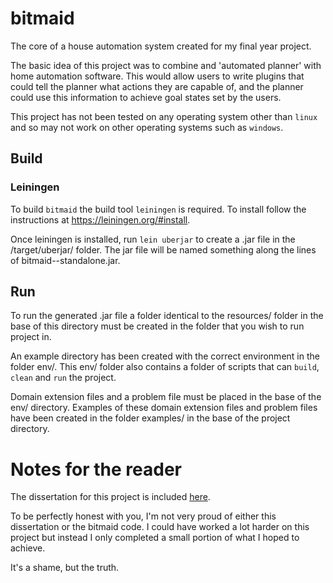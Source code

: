 # bitmaid

The core of a house automation system created for my final year project.

The basic idea of this project was to combine and 'automated planner' with home
automation software. This would allow users to write plugins that could tell the
planner what actions they are capable of, and the planner could use this
information to achieve goal states set by the users.

This project has not been tested on any operating system other than `linux` and
so may not work on other operating systems such as `windows`.

## Build
### Leiningen

To build `bitmaid` the build tool `leiningen` is required. To install follow the
instructions at https://leiningen.org/#install.

Once leiningen is installed, run `lein uberjar` to create a .jar file in the
/target/uberjar/ folder. The jar file will be named something along the lines of
bitmaid-<version-number>-standalone.jar.

## Run
To run the generated .jar file a folder identical to the resources/ folder in
the base of this directory must be created in the folder that you wish to run
project in.

An example directory has been created with the correct environment in the folder
env/. This env/ folder also contains a folder of scripts that can `build`,
`clean` and `run` the project.

Domain extension files and a problem file must be placed in the base of the env/
directory. Examples of these domain extension files and problem files have been
created in the folder examples/ in the base of the project directory.


# Notes for the reader

The dissertation for this project is included [here](https://github.com/Akeboshiwind/fyp-dissertation).

To be perfectly honest with you, I'm not very proud of either this dissertation or the bitmaid code. I could have worked a lot harder on this project but instead I only completed a small portion of what I hoped to achieve.

It's a shame, but the truth.
